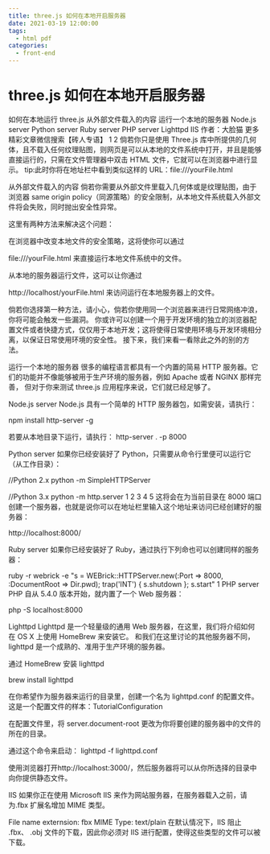 ```yaml
---
title: three.js 如何在本地开启服务器
date: 2021-03-19 12:00:00
tags:
  - html pdf
categories:
  - front-end
---
```


# three.js 如何在本地开启服务器

如何在本地运行 three.js
从外部文件载入的内容
运行一个本地的服务器
Node.js server
Python server
Ruby server
PHP server
Lighttpd
IIS
作者：大脸猫
更多精彩文章微信搜索【砖人专语】
1
2
倘若你只是使用 Three.js 库中所提供的几何体，且不载入任何纹理贴图，则网页是可以从本地的文件系统中打开，并且是能够直接运行的，只需在文件管理器中双击 HTML 文件，它就可以在浏览器中进行显示。
tip:此时你将在地址栏中看到类似这样的 URL：file:///yourFile.html

从外部文件载入的内容
倘若你需要从外部文件里载入几何体或是纹理贴图，由于浏览器 same origin policy（同源策略）的安全限制，从本地文件系统载入外部文件将会失败，同时抛出安全性异常。

这里有两种方法来解决这个问题：

在浏览器中改变本地文件的安全策略，这将使你可以通过

file:///yourFile.html
来直接运行本地文件系统中的文件。

从本地的服务器运行文件，这可以让你通过

http://localhost/yourFile.html
来访问运行在本地服务器上的文件。

倘若你选择第一种方法，请小心，倘若你使用同一个浏览器来进行日常网络冲浪，你将可能会触发一些漏洞。 你或许可以创建一个用于开发环境的独立的浏览器配置文件或者快捷方式，仅仅用于本地开发；这将使得日常使用环境与开发环境相分离，以保证日常使用环境的安全性。 接下来，我们来看一看除此之外的别的方法。

运行一个本地的服务器
很多的编程语言都具有一个内置的简易 HTTP 服务器。它们的功能并不像能够被用于生产环境的服务器，例如 Apache 或者 NGINX 那样完善， 但对于你来测试 three.js 应用程序来说，它们就已经足够了。

Node.js server
Node.js 具有一个简单的 HTTP 服务器包，如需安装，请执行：

npm install http-server -g

若要从本地目录下运行，请执行：
http-server . -p 8000

Python server
如果你已经安装好了 Python，只需要从命令行里便可以运行它（从工作目录）：

//Python 2.x
python -m SimpleHTTPServer

//Python 3.x
python -m http.server
1
2
3
4
5
这将会在为当前目录在 8000 端口创建一个服务器，也就是说你可以在地址栏里输入这个地址来访问已经创建好的服务器：

http://localhost:8000/

Ruby server
如果你已经安装好了 Ruby，通过执行下列命也可以创建同样的服务器：

ruby -r webrick -e "s = WEBrick::HTTPServer.new(:Port => 8000, :DocumentRoot => Dir.pwd); trap('INT') { s.shutdown }; s.start"
1
PHP server
PHP 自从 5.4.0 版本开始，就内置了一个 Web 服务器：

php -S localhost:8000

Lighttpd
Lighttpd 是一个轻量级的通用 Web 服务器，在这里，我们将介绍如何在 OS X 上使用 HomeBrew 来安装它。 和我们在这里讨论的其他服务器不同，lighttpd 是一个成熟的、准用于生产环境的服务器。

通过 HomeBrew 安装 lighttpd

brew install lighttpd

在你希望作为服务器来运行的目录里，创建一个名为 lighttpd.conf 的配置文件。 这是一个配置文件的样本：TutorialConfiguration

在配置文件里，将 server.document-root 更改为你将要创建的服务器中的文件的所在的目录。

通过这个命令来启动：
lighttpd -f lighttpd.conf

使用浏览器打开http://localhost:3000/，然后服务器将可以从你所选择的目录中向你提供静态文件。

IIS
如果你正在使用 Microsoft IIS 来作为网站服务器，在服务器载入之前，请为.fbx 扩展名增加 MIME 类型。

File name externsion: fbx MIME Type: text/plain
在默认情况下，IIS 阻止 .fbx、 .obj 文件的下载，因此你必须对 IIS 进行配置，使得这些类型的文件可以被下载。
